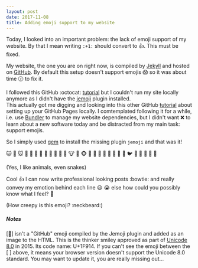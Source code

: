 ```yaml
---
layout: post
date: 2017-11-08
title: Adding emoji support to my website
---
```


Today, I looked into an important problem: the lack of emoji support of my website. By that I mean writing `:+1:` should convert to :+1:. This must be fixed.

My website, the one you are on right now, is compiled by [Jekyll](https://jekyllrb.com/) and hosted on [GitHub](https://github.com/). By default this setup doesn't support emojis :scream: so it was about time :clock130: to fix it.

I followed this GitHub :octocat: [tutorial](https://help.github.com/articles/emoji-on-github-pages/) but I couldn't run my site locally anymore as I didn't have the [jemoji](https://github.com/jekyll/jemoji) plugin installed.
<br/>
This actually got me digging and looking into this other GitHub [tutorial](https://help.github.com/articles/setting-up-your-github-pages-site-locally-with-jekyll/) about setting up your GitHub Pages locally. I comtemplated following it for a while, i.e. use [Bundler](http://bundler.io/) to manage my website dependencies, but I didn't want :x: to learn about a new software today and be distracted from my main task: support emojis.

So I simply used [gem](https://rubygems.org/) to install the missing plugin `jemoji` and that was it!

:cat:
:dog:
:mouse:
:hamster:
:rabbit:
:wolf:
:frog:
:tiger:
:koala:
:bear:
:pig:
:pig_nose:
:cow:
:boar:
:monkey_face:
:monkey:
:horse:
:racehorse:
:camel:
:sheep:
:elephant:
:panda_face:
:snake:
:bird:
:baby_chick:
:hatched_chick:
:hatching_chick:
:chicken:
:penguin:

(Yes, I like animals, even snakes)


Cool :+1: I can now write professional looking posts :bowtie: and really convey my emotion behind each line :smiley: :sob: else how could you possibly know what I feel? 🤔

(How creepy is this emoji? :neckbeard:)

##### Notes

[🤔] isn't a "GitHub" emoji compiled by the Jemoji plugin and added as an image to the HTML. This is the thinker smiley approved as part of [Unicode 8.0](https://emojipedia.org/unicode-8.0/) in 2015. Its code name: U+1F914. If you can't see the emoji between the [ ] above, it means your browser version doesn't support the Unicode 8.0 standard. You may want to update it, you are really missing out...
